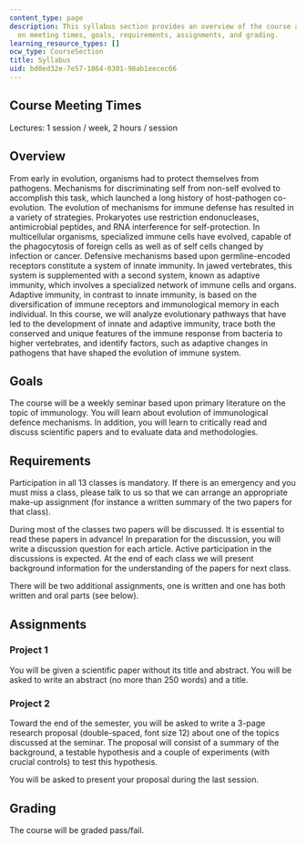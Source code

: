 ```yaml
---
content_type: page
description: This syllabus section provides an overview of the course and information
  on meeting times, goals, requirements, assignments, and grading.
learning_resource_types: []
ocw_type: CourseSection
title: Syllabus
uid: bd0ed32e-7e57-1864-0301-98ab1eecec66
---
```


Course Meeting Times
--------------------

Lectures: 1 session / week, 2 hours / session

Overview
--------

From early in evolution, organisms had to protect themselves from pathogens. Mechanisms for discriminating self from non-self evolved to accomplish this task, which launched a long history of host-pathogen co-evolution. The evolution of mechanisms for immune defense has resulted in a variety of strategies. Prokaryotes use restriction endonucleases, antimicrobial peptides, and RNA interference for self-protection. In multicellular organisms, specialized immune cells have evolved, capable of the phagocytosis of foreign cells as well as of self cells changed by infection or cancer. Defensive mechanisms based upon germline-encoded receptors constitute a system of innate immunity. In jawed vertebrates, this system is supplemented with a second system, known as adaptive immunity, which involves a specialized network of immune cells and organs. Adaptive immunity, in contrast to innate immunity, is based on the diversification of immune receptors and immunological memory in each individual. In this course, we will analyze evolutionary pathways that have led to the development of innate and adaptive immunity, trace both the conserved and unique features of the immune response from bacteria to higher vertebrates, and identify factors, such as adaptive changes in pathogens that have shaped the evolution of immune system.

Goals
-----

The course will be a weekly seminar based upon primary literature on the topic of immunology. You will learn about evolution of immunological defence mechanisms. In addition, you will learn to critically read and discuss scientific papers and to evaluate data and methodologies.

Requirements
------------

Participation in all 13 classes is mandatory. If there is an emergency and you must miss a class, please talk to us so that we can arrange an appropriate make-up assignment (for instance a written summary of the two papers for that class).

During most of the classes two papers will be discussed. It is essential to read these papers in advance! In preparation for the discussion, you will write a discussion question for each article. Active participation in the discussions is expected. At the end of each class we will present background information for the understanding of the papers for next class.

There will be two additional assignments, one is written and one has both written and oral parts (see below).

Assignments
-----------

### Project 1

You will be given a scientific paper without its title and abstract. You will be asked to write an abstract (no more than 250 words) and a title.

### Project 2

Toward the end of the semester, you will be asked to write a 3-page research proposal (double-spaced, font size 12) about one of the topics discussed at the seminar. The proposal will consist of a summary of the background, a testable hypothesis and a couple of experiments (with crucial controls) to test this hypothesis.

You will be asked to present your proposal during the last session.

Grading
-------

The course will be graded pass/fail.